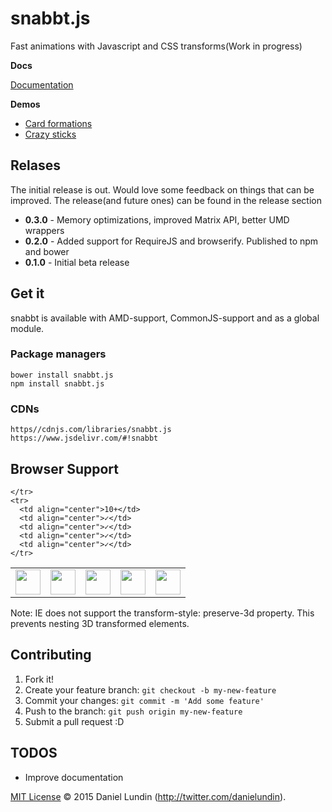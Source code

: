# snabbt.js

Fast animations with Javascript and CSS transforms(Work in progress)

**Docs**

[Documentation](http://daniel-lundin.github.io/snabbt.js/)

**Demos**

- [Card formations](http://daniel-lundin.github.io/snabbt.js/cards.html)
- [Crazy sticks](http://daniel-lundin.github.io/snabbt.js/sticks.html)

## Relases
The initial release is out. Would love some feedback on things that can be improved. The release(and future ones) can be found in the release section

- **0.3.0** - Memory optimizations, improved Matrix API, better UMD wrappers
- **0.2.0** - Added support for RequireJS and browserify. Published to npm and bower
- **0.1.0** - Initial beta release

## Get it
snabbt is available with AMD-support, CommonJS-support and as a global module.

### Package managers
```
bower install snabbt.js
npm install snabbt.js
```

### CDNs

```
https//cdnjs.com/libraries/snabbt.js
https://www.jsdelivr.com/#!snabbt
```
## Browser Support

<table>
  <tbody>
    <tr>
      <td><img src="http://ie.microsoft.com/testdrive/ieblog/2010/Sep/16_UserExperiencesEvolvingthebluee_23.png" height="40"></td>
      <td><img src="http://img3.wikia.nocookie.net/__cb20120330024137/logopedia/images/d/d7/Google_Chrome_logo_2011.svg" height="40"></td>
      <td><img src="http://media.idownloadblog.com/wp-content/uploads/2014/06/Safari-logo-OS-X-Yosemite.png" height="40"></td>
      <td><img src="http://th09.deviantart.net/fs71/200H/f/2013/185/e/b/firefox_2013_vector_icon_by_thegoldenbox-d6bxsye.png" height="40"></td>
      <td><img src="http://upload.wikimedia.org/wikipedia/commons/d/d4/Opera_browser_logo_2013.png" height="40"></td>

    </tr>
    <tr>
      <td align="center">10+</td>
      <td align="center">✓</td>
      <td align="center">✓</td>
      <td align="center">✓</td>
      <td align="center">✓</td>
    </tr>
  </tbody>
</table>

Note: IE does not support the transform-style: preserve-3d property. This prevents nesting 3D transformed elements.

## Contributing

1. Fork it!
2. Create your feature branch: `git checkout -b my-new-feature`
3. Commit your changes: `git commit -m 'Add some feature'`
4. Push to the branch: `git push origin my-new-feature`
5. Submit a pull request :D

## TODOS

 - Improve documentation

[MIT License](LICENSE.txt) © 2015 Daniel Lundin (http://twitter.com/danielundin).
